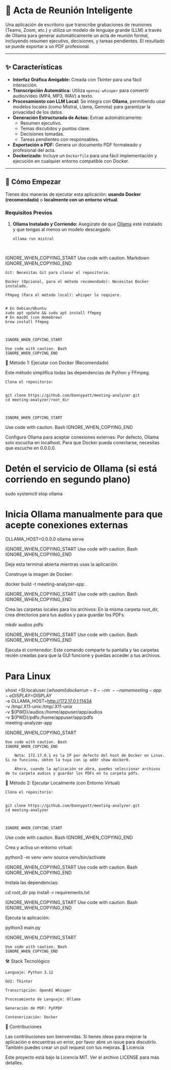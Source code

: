       
# 📝 Acta de Reunión Inteligente

Una aplicación de escritorio que transcribe grabaciones de reuniones (Teams, Zoom, etc.) y utiliza un modelo de lenguaje grande (LLM) a través de Ollama para generar automáticamente un acta de reunión formal, incluyendo resumen ejecutivo, decisiones, y tareas pendientes. El resultado se puede exportar a un PDF profesional.

---

## ✨ Características

- **Interfaz Gráfica Amigable:** Creada con Tkinter para una fácil interacción.
- **Transcripción Automática:** Utiliza `openai-whisper` para convertir audio/video (MP4, MP3, WAV) a texto.
- **Procesamiento con LLM Local:** Se integra con **Ollama**, permitiendo usar modelos locales (como Mistral, Llama, Gemma) para garantizar la privacidad de los datos.
- **Generación Estructurada de Actas:** Extrae automáticamente:
  - Resumen ejecutivo.
  - Temas discutidos y puntos clave.
  - Decisiones tomadas.
  - Tareas pendientes con responsables.
- **Exportación a PDF:** Genera un documento PDF formateado y profesional del acta.
- **Dockerizado:** Incluye un `Dockerfile` para una fácil implementación y ejecución en cualquier entorno compatible con Docker.

---

## 🚀 Cómo Empezar

Tienes dos maneras de ejecutar esta aplicación: **usando Docker (recomendado)** o **localmente con un entorno virtual**.

### Requisitos Previos

1. **Ollama Instalado y Corriendo:** Asegúrate de que [Ollama](https://ollama.com/) esté instalado y que tengas al menos un modelo descargado.
   ```bash
   ollama run mistral

    

IGNORE_WHEN_COPYING_START
Use code with caution. Markdown
IGNORE_WHEN_COPYING_END

    Git: Necesitas Git para clonar el repositorio.

    Docker (Opcional, para el método recomendado): Necesitas Docker instalado.

    FFmpeg (Para el método local): whisper lo requiere.

          
    # En Debian/Ubuntu
    sudo apt update && sudo apt install ffmpeg
    # En macOS (con Homebrew)
    brew install ffmpeg

        

    IGNORE_WHEN_COPYING_START

    Use code with caution. Bash
    IGNORE_WHEN_COPYING_END

🐳 Método 1: Ejecutar con Docker (Recomendado)

Este método simplifica todas las dependencias de Python y FFmpeg.

    Clona el repositorio:

          
    git clone https://github.com/Dannypatt/meeting-analyzer.git
    cd meeting-analyzer/root_dir

        

    IGNORE_WHEN_COPYING_START

Use code with caution. Bash
IGNORE_WHEN_COPYING_END

Configura Ollama para aceptar conexiones externas:
Por defecto, Ollama solo escucha en localhost. Para que Docker pueda conectarse, necesitas que escuche en 0.0.0.0.

      
# Detén el servicio de Ollama (si está corriendo en segundo plano)
sudo systemctl stop ollama
# Inicia Ollama manualmente para que acepte conexiones externas
OLLAMA_HOST=0.0.0.0 ollama serve

    

IGNORE_WHEN_COPYING_START
Use code with caution. Bash
IGNORE_WHEN_COPYING_END

Deja esta terminal abierta mientras usas la aplicación.

Construye la imagen de Docker:

      
docker build -t meeting-analyzer-app .

    

IGNORE_WHEN_COPYING_START
Use code with caution. Bash
IGNORE_WHEN_COPYING_END

Crea las carpetas locales para los archivos:
En la misma carpeta root_dir, crea directorios para tus audios y para guardar los PDFs.

      
mkdir audios pdfs

    

IGNORE_WHEN_COPYING_START
Use code with caution. Bash
IGNORE_WHEN_COPYING_END

Ejecuta el contenedor:
Este comando comparte tu pantalla y las carpetas recién creadas para que la GUI funcione y puedas acceder a tus archivos.

      
# Para Linux
xhost +SI:localuser:$(whoami)
docker run -it --rm \
  --name meeting-app \
  -e DISPLAY=$DISPLAY \
  -e OLLAMA_HOST=http://172.17.0.1:11434 \
  -v /tmp/.X11-unix:/tmp/.X11-unix \
  -v ${PWD}/audios:/home/appuser/app/audios \
  -v ${PWD}/pdfs:/home/appuser/app/pdfs \
  meeting-analyzer-app

    

IGNORE_WHEN_COPYING_START

    Use code with caution. Bash
    IGNORE_WHEN_COPYING_END

        Nota: 172.17.0.1 es la IP por defecto del host de Docker en Linux. Si no funciona, obtén la tuya con ip addr show docker0.

        Ahora, cuando la aplicación se abra, puedes seleccionar archivos de tu carpeta audios y guardar los PDFs en tu carpeta pdfs.

🐍 Método 2: Ejecutar Localmente (con Entorno Virtual)

    Clona el repositorio:

          
    git clone https://github.com/Dannypatt/meeting-analyzer.git
    cd meeting-analyzer

        

    IGNORE_WHEN_COPYING_START

Use code with caution. Bash
IGNORE_WHEN_COPYING_END

Crea y activa un entorno virtual:

      
python3 -m venv venv
source venv/bin/activate

    

IGNORE_WHEN_COPYING_START
Use code with caution. Bash
IGNORE_WHEN_COPYING_END

Instala las dependencias:

      
cd root_dir
pip install -r requirements.txt

    

IGNORE_WHEN_COPYING_START
Use code with caution. Bash
IGNORE_WHEN_COPYING_END

Ejecuta la aplicación:

      
python3 main.py

    

IGNORE_WHEN_COPYING_START

    Use code with caution. Bash
    IGNORE_WHEN_COPYING_END

🛠️ Stack Tecnológico

    Lenguaje: Python 3.12

    GUI: Tkinter

    Transcripción: OpenAI Whisper

    Procesamiento de Lenguaje: Ollama

    Generación de PDF: PyFPDF

    Contenerización: Docker

🤝 Contribuciones

Las contribuciones son bienvenidas. Si tienes ideas para mejorar la aplicación o encuentras un error, por favor abre un issue para discutirlo. También puedes crear un pull request con tus mejoras.
📜 Licencia

Este proyecto está bajo la Licencia MIT. Ver el archivo LICENSE para más detalles.
